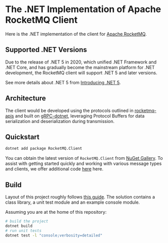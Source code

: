 # The .NET Implementation of Apache RocketMQ Client

Here is the .NET implementation of the client for [Apache RocketMQ](https://rocketmq.apache.org/).

## Supported .NET Versions

Due to the release of .NET 5 in 2020, which unified .NET Framework and .NET Core, and has gradually become the mainstream platform for .NET development, the RocketMQ client will support .NET 5 and later versions.

See more details about .NET 5 from [Introducing .NET 5](https://devblogs.microsoft.com/dotnet/introducing-net-5/).

## Architecture

The client would be developed using the protocols outlined in [rocketmq-apis](https://github.com/apache/rocketmq-apis) and built on [gRPC-dotnet](https://github.com/grpc/grpc-dotnet), leveraging Protocol Buffers for data serialization and deserialization during transmission.

## Quickstart

```sh
dotnet add package RocketMQ.Client
```

You can obtain the latest version of `RocketMQ.Client` from [NuGet Gallery](https://www.nuget.org/packages/RocketMQ.Client). To assist with getting started quickly and working with various message types and clients, we offer additional code [here](./examples) here.

## Build

Layout of this project roughly follows [this guide](https://docs.microsoft.com/en-us/dotnet/core/tutorials/library-with-visual-studio-code?pivots=dotnet-5-0). The solution contains a class library, a unit test module and an example console module.

Assuming you are at the home of this repository:

```sh
# build the project
dotnet build
# run unit tests
dotnet test -l "console;verbosity=detailed"
```
